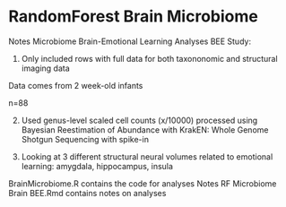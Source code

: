 # RandomForest Brain Microbiome

Notes Microbiome Brain-Emotional Learning Analyses BEE Study:
1)	Only included rows with full data for both taxononomic and structural imaging data
   
   Data comes from  2 week-old infants 
   
   n=88
   
2)	Used  genus-level scaled cell counts (x/10000) processed using Bayesian Reestimation of Abundance with KrakEN:
  Whole Genome Shotgun Sequencing with spike-in
  
3)	Looking at 3 different structural neural volumes related to emotional learning: amygdala, hippocampus, insula

BrainMicrobiome.R contains the code for analyses
Notes RF Microbiome Brain BEE.Rmd contains notes on analyses
 
